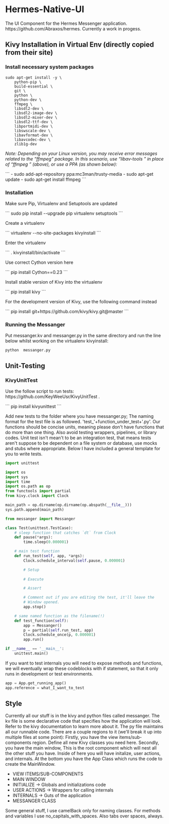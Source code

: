 <h1> Hermes-Native-UI</h1>
<p>The UI Component for the Hermes Messenger application. https://github.com/Abraxos/hermes. Currently a work in progess.</p>

<h2> Kivy Installation in Virtual Env (directly copied from their site)</h2>

<h3> Install necessary system packages </h3>

```
sudo apt-get install -y \
    python-pip \
    build-essential \
    git \
    python \
    python-dev \
    ffmpeg \
    libsdl2-dev \
    libsdl2-image-dev \
    libsdl2-mixer-dev \
    libsdl2-ttf-dev \
    libportmidi-dev \
    libswscale-dev \
    libavformat-dev \
    libavcodec-dev \
    zlib1g-dev
```
<p> <i> Note: Depending on your Linux version, you may receive error messages related to the “ffmpeg” package. In this scenario, use “libav-tools ” in place of “ffmpeg ” (above), or use a PPA (as shown below):</i></p>
```
- sudo add-apt-repository ppa:mc3man/trusty-media
- sudo apt-get update
- sudo apt-get install ffmpeg
```
<h3>Installation</h3>
<p>Make sure Pip, Virtualenv and Setuptools are updated</p>
```
sudo pip install --upgrade pip virtualenv setuptools
```
<p>Create a virtualenv</p>
```
virtualenv --no-site-packages kivyinstall
```
<p>Enter the virtualenv</p>
```
. kivyinstall/bin/activate
```
<p>Use correct Cython version here</p>
```
pip install Cython==0.23
```
<p>Install stable version of Kivy into the virtualenv</p>
```
pip install kivy
```
<p>For the development version of Kivy, use the following command instead</p>
```
pip install git+https://github.com/kivy/kivy.git@master
```
<h3>Running the Messanger</h3>
<p>Put messanger.kv and messanger.py in the same directory and run the line below whilst working on the virtualenv kivyinstall:</p>

```
python  messanger.py
```

<h2>Unit-Testing</h2>

<h3>KivyUnitTest</h3>
<p> Use the follow script to run tests: https://github.com/KeyWeeUsr/KivyUnitTest . </p>
```
pip install kivyunittest
```
<p> Add new tests to the folder where you have messanger.py; The naming format for the test file is as followed. 'test_'+function_under_test+'.py'. Our functions should be concise units, meaning please don't have functions that do more than one thing. Also avoid testing wrappers, pipelines, or library codes. Unit test isn't mean't to be an integration test, that means tests aren't suppose to be dependent on a file system or database, use mocks and stubs where appropriate. Below I have included a general template for you to write tests.</p>

```python
import unittest

import os
import sys
import time
import os.path as op
from functools import partial
from kivy.clock import Clock

main_path = op.dirname(op.dirname(op.abspath(__file__)))
sys.path.append(main_path)

from messanger import Messanger

class Test(unittest.TestCase):
    # sleep function that catches `dt` from Clock
    def pause(*args):
        time.sleep(0.000001)

    # main test function
    def run_test(self, app, *args):
        Clock.schedule_interval(self.pause, 0.000001)

        # Setup
        
        # Execute

        # Assert

        # Comment out if you are editing the test, it'll leave the
        # Window opened.
        app.stop()

    # same named function as the filename(!)
    def test_function(self):
        app = Messanger()
        p = partial(self.run_test, app)
        Clock.schedule_once(p, 0.000001)
        app.run()

if __name__ == '__main__':
    unittest.main()
```

<p> If you want to test internals you will need to expose methods and functions, we will eventually wrap these codeblocks with if statement, so that it only runs in development or test environments.</p>

```python
app = App.get_running_app()
app.reference = what_I_want_to_test
```

<h2>Style</h2>

<p>Currently all our stuff is in the kivy and python files called messanger. The kv file is some declarative code that specifies how the application will look. Refer to the kivy documentation to learn more about it. The py file maintains all our runnable code. There are a couple regions to it (we'll break it up into multiple files at some point): Firstly, you have the view items/sub-components region. Define all new Kivy classes you need here. Secondly, you have the main window, This is the root component which will nest all the other stuff you have. Inside of here you will have initalize, user actions, and internals. At the bottom you have the App Class which runs the code to create the MainWindow.</p>

* VIEW ITEMS/SUB-COMPONENTS
* MAIN WINDOW
 * INITIALIZE -> Globals and initializations code
 * USER ACTIONS -> Wrappers for calling internals
 * INTERNALS -> Guts of the application
* MESSANGER CLASS

<p> Some general stuff, I use camelBack only for naming classes. For methods and variables I use no_capitals_with_spaces. Also tabs over spaces, always.</p>
